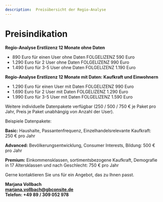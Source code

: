 ```yaml
---
description:  Preisübersicht der Regio-Analyse
---
```


# Preisindikation

**Regio-Analyse Erstlizenz 12 Monate ohne Daten**

-   890 Euro für einen User ohne Daten				FOLGELIZENZ 590 Euro
- 1.290 Euro für 2 User ohne Daten				FOLGELIZENZ 990 Euro
- 1.490 Euro für 3-5 User ohne Daten				FOLGELIZENZ 1.190 Euro


**Regio-Analyse Erstlizenz 12 Monate mit Daten: Kaufkraft und Einwohnern**

- 1.290 Euro für einen User mit Daten			FOLGELIZENZ 990 Euro
- 1.690 Euro für 2 User mit Daten				FOLGELIZENZ 1.290 Euro
- 1.990 Euro für 3-5 User mit Daten				FOLGELIZENZ 1.590 Euro



Weitere individuelle Datenpakete verfügbar (250 / 500 / 750 € je Paket pro Jahr, Preis je Paket unabhängig von Anzahl der User).


Beispiele Datenpakete:

**Basic:** Haushalte, Passantenfrequenz, Einzelhandelsrelevante Kaufkraft: 250 € pro Jahr

**Advanced:** Bevölkerungsentwicklung, Consumer Interests, Bildung: 500 € pro Jahr

**Premium:** Einkommensklassen, sortimentsbezogene Kaufkraft, Demografie in 17 Altersklassen und nach Geschlecht: 750 € pro Jahr



Gerne kontaktieren Sie uns für ein Angebot, das zu Ihnen passt.

**Marjana Vollbach<br>
[marjana.vollbach@gbconsite.de](mailto:marjana.vollbach@gbconsite.de)<br>
Telefon: +49 89 / 309 052 978**


